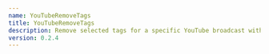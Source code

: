 ```yaml
---
name: YouTubeRemoveTags
title: YouTubeRemoveTags
description: Remove selected tags for a specific YouTube broadcast with the given ID
version: 0.2.4
---
```

